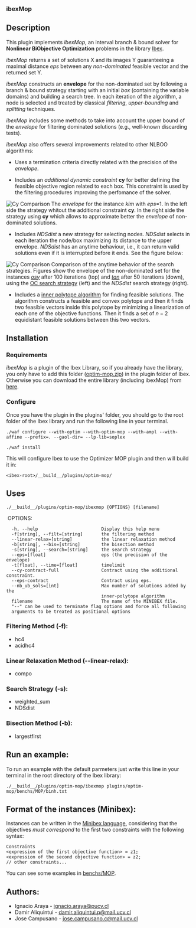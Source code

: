 ### ibexMop

## Description

This plugin implements *ibexMop*, an 
interval branch & bound solver for **Nonlinear BiObjective Optimization** problems 
in the library [Ibex](https://github.com/ibex-team/ibex-lib).

*ibexMop* returns a set of solutions X and its images Y
guaranteeing a maximal distance *eps* between
any *non-dominated* feasible vector and the returned set Y. 

*ibexMop* constructs an **envelope** for the non-dominated set
by following a branch & bound strategy starting with an initial *box* (containing the variable domains) 
and building a search tree. In each iteration of the algorithm, 
a node is selected and treated by classical *filtering*, *upper-bounding* 
and *splitting* techniques. 

*ibexMop* includes some methods to take into account the upper bound of the 
*envelope* for filtering dominated solutions (e.g., well-known discarding tests).

*ibexMop* also offers several improvements related to other NLBOO algorithms:

* Uses a termination criteria directly related with the 
precision of the *envelope*.

* Includes an *additional dynamic constraint* **cy** for better defining the feasible 
objective region related to each box. This constraint is used 
by the filtering procedures improving the perfomance of the solver.

![Cy Comparison](https://i.imgur.com/yLIxyUV.png)
The *envelope* for the instance *kim* with *eps*=1. 
In the left side the strategy whitout the additional constraint **cy**. 
In the right side the strategy using **cy** which allows 
to approximate better the *envelope* of non-dominated solutions.

* Includes *NDSdist* a new strategy for selecting nodes. *NDSdist*
selects in each iteration the node/box maximizing its distance to the
upper envelope.
*NDSdist* has an anytime behaviour, i.e., it can return valid solutions
even if it is interrupted before it ends. See the figure below:

![Cy Comparison](https://i.imgur.com/uyZq6gB.png)
Comparison of the anytime behavior of the search strategies.
Figures show the envelope of the non-dominated set for the instances 
[*osy*](https://github.com/INFPUCV/ibex-lib/blob/master/plugins/optim-mop/benchs/MOP/osy.txt) 
after 100 iterations (top) and [*tan*](https://github.com/INFPUCV/ibex-lib/blob/master/plugins/optim-mop/benchs/MOP/tan.txt) 
after 50 iterations (down), 
using the [OC search strategy](http://www.sciencedirect.com/science/article/pii/S0377221716303824) (left) 
and the *NDSdist* search strategy (right).

* Includes a [inner polytope algorithm](http://citeseerx.ist.psu.edu/viewdoc/download?doi=10.1.1.653.5777&rep=rep1&type=pdf) 
for finding feasible solutions. 
The algorithm constructs a feasible and convex polytope and then it finds 
two feasible vectors inside this polytope by minimizing a linearization of each one of the 
objective functions. 
Then it finds a set of $n-2$ equidistant feasible solutions 
between this two vectors.

## Installation

### Requirements

*ibexMop* is a plugin of the Ibex Library, so if you already have the library, 
you only have to add this folder 
([optim-mop.zip](https://github.com/INFPUCV/ibex-lib/blob/master/plugins/optim-mop/optim-mop.zip)) in the plugin
folder of Ibex. 
Otherwise you can download the entire library (including ibexMop) from [here](https://github.com/INFPUCV/ibex-lib).

### Configure

Once you have the plugin in the plugins' folder, you should go to the root folder of the  Ibex library 
and run the following line in your terminal.

```
./waf configure --with-optim --with-optim-mop --with-ampl --with-affine --prefix=. --gaol-dir= --lp-lib=soplex
```
```
./waf install
```

This will configure Ibex to use the Optimizer MOP plugin and then will build it in:
```
<ibex-root>/__build__/plugins/optim-mop/
```

## Uses
```
./__build__/plugins/optim-mop/ibexmop {OPTIONS} [filename]
```
  OPTIONS:

      -h, --help                        Display this help menu
      -f[string], --filt=[string]       the filtering method
      --linear-relax=[string]           the linear relaxation method
      -b[string], --bis=[string]        the bisection method
      -s[string], --search=[string]     the search strategy
      --eps=[float]                     eps (the precision of the envelope)
      -t[float], --time=[float]         timelimit
      --cy-contract-full                Contract using the additional constraint.
      --eps-contract                    Contract using eps.
      --nb_ub_sols=[int]                Max number of solutions added by the
                                        inner-polytope algorithm
      filename                          The name of the MINIBEX file.
      "--" can be used to terminate flag options and force all following
      arguments to be treated as positional options

### Filtering Method (-f):
 + hc4
 + acidhc4
### Linear Relaxation Method (--linear-relax):
 + compo
### Search Strategy (-s):
 + weighted_sum
 + NDSdist
### Bisection Method (-b):
 + largestfirst

## Run an example:

To run an example with the default parmeters just write this line in your terminal in the root directory of the Ibex library:
```
./__build__/plugins/optim-mop/ibexmop plugins/optim-mop/benchs/MOP/binh.txt
```

## Format of the instances (Minibex):

Instances can be written in the [Minibex language](http://www.ibex-lib.org/doc/minibex.html), 
considering that the objectives *must correspond* to the first two constraints with the following syntax:
```
Constraints
<expression of the first objective function> = z1;
<expression of the second objective function> = z2;
// other constraints...
```
You can see some examples in [benchs/MOP](https://github.com/INFPUCV/ibex-lib/tree/master/plugins/optim-mop/benchs/MOP).

## Authors:
 - Ignacio Araya - <ignacio.araya@pucv.cl>
 - Damir Aliquintui - <damir.aliquintui.p@mail.ucv.cl>
 - Jose Campusano - <jose.campusano.c@mail.ucv.cl>
